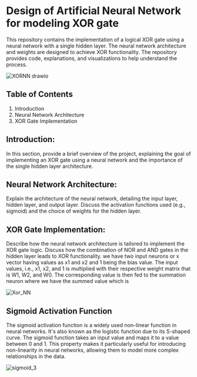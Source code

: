 # Design of Artificial Neural Network for modeling XOR gate
This repository contains the implementation of a logical XOR gate using a neural network with a single hidden layer. The neural network architecture and weights are designed to achieve XOR functionality. The repository provides code, explanations, and visualizations to help understand the process.

![XORNN drawio](https://github.com/Manikanta-IITB/Design_of_Artificial_Neural_Network_for_modeling_XOR_gate/assets/138108630/03195a8b-379c-45c7-a642-0793a64a8161)

## Table of Contents
1) Introduction
2) Neural Network Architecture
3) XOR Gate Implementation
   
## Introduction:
In this section, provide a brief overview of the project, explaining the goal of implementing an XOR gate using a neural network and the importance of the single hidden layer architecture.

## Neural Network Architecture:
Explain the architecture of the neural network, detailing the input layer, hidden layer, and output layer. Discuss the activation functions used (e.g., sigmoid) and the choice of weights for the hidden layer.

## XOR Gate Implementation:
Describe how the neural network architecture is tailored to implement the XOR gate logic. Discuss how the combination of NOR and AND gates in the hidden layer leads to XOR functionality. we have two input neurons or x vector having values as x1 and x2 and 1 being the bias value. The input values, i.e., x1, x2, and 1 is multiplied with their respective weight matrix that is W1, W2, and W0. The corresponding value is then fed to the summation neuron where we have the summed value which is

![Xor_NN](https://github.com/Manikanta-IITB/Design_of_Artificial_Neural_Network_for_modeling_XOR_gate/assets/138108630/14be1c88-f3d3-4ef1-86db-390851113619)

## Sigmoid Activation Function
The sigmoid activation function is a widely used non-linear function in neural networks. It's also known as the logistic function due to its S-shaped curve. The sigmoid function takes an input value and maps it to a value between 0 and 1. This property makes it particularly useful for introducing non-linearity in neural networks, allowing them to model more complex relationships in the data.

![sigmoid_3](https://github.com/Manikanta-IITB/Design_of_Artificial_Neural_Network_for_modeling_XOR_gate/assets/138108630/e3450d30-4411-4c61-bf57-c330c65c8cd6)



